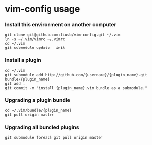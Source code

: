 # vim-config  usage

### Install this environment on another computer
```
git clone git@github.com:liusb/vim-config.git ~/.vim
ln -s ~/.vim/vimrc ~/.vimrc
cd ~/.vim
git submodule update --init
```

### Install a plugin
```
cd ~/.vim
git submodule add http://github.com/{username}/{plugin_name}.git  bundle/{plugin_name}
git add .
git commit -m "install {plugin_name}.vim bundle as a submodule."
```


### Upgrading a plugin bundle
```
cd ~/.vim/bundle/{plugin_name}
git pull origin master
```

### Upgrading all bundled plugins
```
git submodule foreach git pull origin master
```

